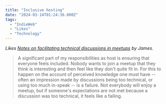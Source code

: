 ```yaml
---
title: "Inclusive hosting"
date: "2024-03-14T01:24:36.000Z"
tags: 
  - "IndieWeb"
  - "Likes"
  - "Technology"
---
```


_Likes [Notes on facilitating technical discussions in meetups](https://jamesg.blog/2024/03/04/facilitating-technical-discussions/) by James._

> A significant part of my responsibilities as host is ensuring that everyone feels included. Nobody wants to join a meetup that they think is interesting and then feel like they don't quite fit in. For this to happen on the account of perceived knowledge one must have -- often an impression made by discussions being too technical, or using too much in-speak -- is a failure. Not everybody will enjoy a meetup, but if someone's expectations are not met because a discussion was too technical, it feels like a failing.
